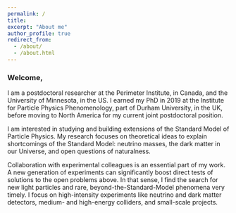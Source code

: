 ```yaml
---
permalink: /
title: 
excerpt: "About me"
author_profile: true
redirect_from: 
  - /about/
  - /about.html
---
```


<!-- <div class="container">
 -->
<!-- <div class="mybg-image"> -->
<!-- <img src="../images/multilepton.png" alt="neutrino matter effects" style="width:100%;  padding-top:1%;padding-bottom:1%;padding-right:40px;padding-left:40px; background-color: rgba(256,256,256, 0.6); position: relative; bottom: 0%; border-width: 1px; overflow-x: hidden;">
 -->
<!-- </div> -->
<div class="layer">
<h3>Welcome,</h3>
    <p>
      I am a postdoctoral researcher at the Perimeter Institute, in Canada, and the University of Minnesota, in the US. I earned my PhD in 2019 at the Institute for Particle Physics Phenomenology, part of Durham University, in the UK, before moving to North America for my current joint postdoctoral position.
    </p>
    <!-- <p>
    I am interested in studying and building extensions of the Standard Model of Particle Physics. 
    My work generally builds on new theoretical ideas for explaining neutrino masses and the dark matter in our Universe, and considers current and future experimental data that can discover them.
    I focus on high-intensity experiments like neutrino, dark matter, and collider experiments, where I have developed novel search strategies for light particles and beyond-the-Standard-Model phenomena.
    </p> -->
  <p>
  I am interested in studying and building extensions of the Standard Model of Particle Physics. My research focuses on theoretical ideas to explain shortcomings of the Standard Model: neutrino masses, the dark matter in our Universe, and open questions of naturalness. 
  </p>

  <p>
	Collaboration with experimental colleagues is an essential part of my work. A new generation of experiments can significantly boost direct tests of solutions to the open problems above. In that sense, I find the search for new light particles and rare, beyond-the-Standard-Model phenomena very timely. I focus on high-intensity experiments like neutrino and dark matter detectors, medium- and high-energy colliders, and small-scale projects.
  </p>
</div>
<!-- </div> -->
